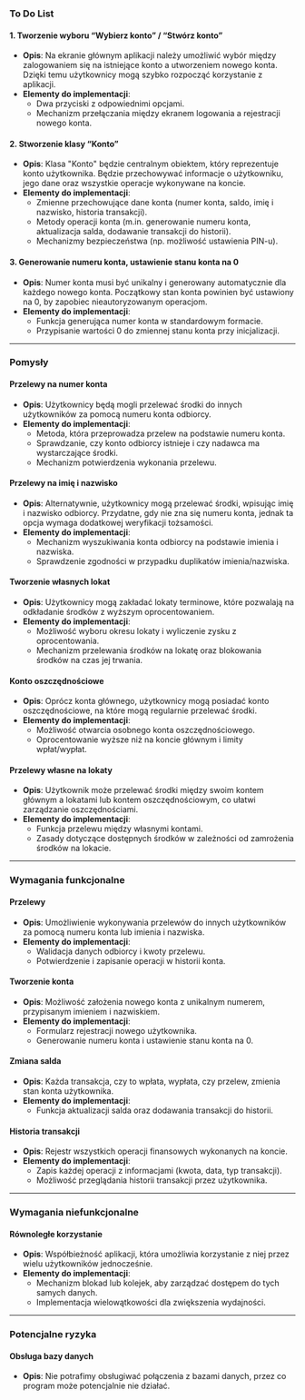 ### To Do List

#### 1. Tworzenie wyboru “Wybierz konto” / “Stwórz konto”
   - **Opis**: Na ekranie głównym aplikacji należy umożliwić wybór między zalogowaniem się na istniejące konto a utworzeniem nowego konta. Dzięki temu użytkownicy mogą szybko rozpocząć korzystanie z aplikacji.
   - **Elementy do implementacji**:
     - Dwa przyciski z odpowiednimi opcjami.
     - Mechanizm przełączania między ekranem logowania a rejestracji nowego konta.

#### 2. Stworzenie klasy “Konto”
   - **Opis**: Klasa "Konto" będzie centralnym obiektem, który reprezentuje konto użytkownika. Będzie przechowywać informacje o użytkowniku, jego dane oraz wszystkie operacje wykonywane na koncie.
   - **Elementy do implementacji**:
     - Zmienne przechowujące dane konta (numer konta, saldo, imię i nazwisko, historia transakcji).
     - Metody operacji konta (m.in. generowanie numeru konta, aktualizacja salda, dodawanie transakcji do historii).
     - Mechanizmy bezpieczeństwa (np. możliwość ustawienia PIN-u).

#### 3. Generowanie numeru konta, ustawienie stanu konta na 0
   - **Opis**: Numer konta musi być unikalny i generowany automatycznie dla każdego nowego konta. Początkowy stan konta powinien być ustawiony na 0, by zapobiec nieautoryzowanym operacjom.
   - **Elementy do implementacji**:
     - Funkcja generująca numer konta w standardowym formacie.
     - Przypisanie wartości 0 do zmiennej stanu konta przy inicjalizacji.

---

### Pomysły

#### Przelewy na numer konta
   - **Opis**: Użytkownicy będą mogli przelewać środki do innych użytkowników za pomocą numeru konta odbiorcy.
   - **Elementy do implementacji**:
     - Metoda, która przeprowadza przelew na podstawie numeru konta.
     - Sprawdzanie, czy konto odbiorcy istnieje i czy nadawca ma wystarczające środki.
     - Mechanizm potwierdzenia wykonania przelewu.

#### Przelewy na imię i nazwisko
   - **Opis**: Alternatywnie, użytkownicy mogą przelewać środki, wpisując imię i nazwisko odbiorcy. Przydatne, gdy nie zna się numeru konta, jednak ta opcja wymaga dodatkowej weryfikacji tożsamości.
   - **Elementy do implementacji**:
     - Mechanizm wyszukiwania konta odbiorcy na podstawie imienia i nazwiska.
     - Sprawdzenie zgodności w przypadku duplikatów imienia/nazwiska.

#### Tworzenie własnych lokat
   - **Opis**: Użytkownicy mogą zakładać lokaty terminowe, które pozwalają na odkładanie środków z wyższym oprocentowaniem.
   - **Elementy do implementacji**:
     - Możliwość wyboru okresu lokaty i wyliczenie zysku z oprocentowania.
     - Mechanizm przelewania środków na lokatę oraz blokowania środków na czas jej trwania.
   
#### Konto oszczędnościowe
   - **Opis**: Oprócz konta głównego, użytkownicy mogą posiadać konto oszczędnościowe, na które mogą regularnie przelewać środki.
   - **Elementy do implementacji**:
     - Możliwość otwarcia osobnego konta oszczędnościowego.
     - Oprocentowanie wyższe niż na koncie głównym i limity wpłat/wypłat.

#### Przelewy własne na lokaty
   - **Opis**: Użytkownik może przelewać środki między swoim kontem głównym a lokatami lub kontem oszczędnościowym, co ułatwi zarządzanie oszczędnościami.
   - **Elementy do implementacji**:
     - Funkcja przelewu między własnymi kontami.
     - Zasady dotyczące dostępnych środków w zależności od zamrożenia środków na lokacie.

---

### Wymagania funkcjonalne

#### Przelewy
   - **Opis**: Umożliwienie wykonywania przelewów do innych użytkowników za pomocą numeru konta lub imienia i nazwiska.
   - **Elementy do implementacji**:
     - Walidacja danych odbiorcy i kwoty przelewu.
     - Potwierdzenie i zapisanie operacji w historii konta.
  
#### Tworzenie konta
   - **Opis**: Możliwość założenia nowego konta z unikalnym numerem, przypisanym imieniem i nazwiskiem.
   - **Elementy do implementacji**:
     - Formularz rejestracji nowego użytkownika.
     - Generowanie numeru konta i ustawienie stanu konta na 0.

#### Zmiana salda
   - **Opis**: Każda transakcja, czy to wpłata, wypłata, czy przelew, zmienia stan konta użytkownika.
   - **Elementy do implementacji**:
     - Funkcja aktualizacji salda oraz dodawania transakcji do historii.

#### Historia transakcji
   - **Opis**: Rejestr wszystkich operacji finansowych wykonanych na koncie.
   - **Elementy do implementacji**:
     - Zapis każdej operacji z informacjami (kwota, data, typ transakcji).
     - Możliwość przeglądania historii transakcji przez użytkownika.

---

### Wymagania niefunkcjonalne

#### Równoległe korzystanie
   - **Opis**: Współbieżność aplikacji, która umożliwia korzystanie z niej przez wielu użytkowników jednocześnie.
   - **Elementy do implementacji**:
     - Mechanizm blokad lub kolejek, aby zarządzać dostępem do tych samych danych.
     - Implementacja wielowątkowości dla zwiększenia wydajności.

---

### Potencjalne ryzyka

#### Obsługa bazy danych
   - **Opis**: Nie potrafimy obsługiwać połączenia z bazami danych, przez co program może potencjalnie nie działać. 
